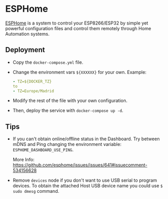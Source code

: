 # ESPHome

[ESPHome](https://esphome.io/) is a system to control your ESP8266/ESP32 by simple yet powerful configuration files and control them remotely through Home Automation systems.

## Deployment

- Copy the `docker-compose.yml` file.

- Change the environment vars `${XXXXXX}` for your own. Example:

  ```yaml
  - TZ=${DOCKER_TZ}
  to
  - TZ=Europe/Madrid
  ```

- Modify the rest of the file with your own configuration.

- Then, deploy the service with `docker-compose up -d`.

## Tips

- If you can't obtain online/offline status in the Dashboard. Try between mDNS and Ping changing the environment variable: `ESPHOME_DASHBOARD_USE_PING`.

  More Info: https://github.com/esphome/issues/issues/641#issuecomment-534156628

- Remove `devices` node if you don't want to use USB serial to program devices. To obtain the attached Host USB device name you could use `$ sudo dmesg` command.
